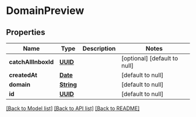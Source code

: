 # DomainPreview
## Properties

Name | Type | Description | Notes
------------ | ------------- | ------------- | -------------
**catchAllInboxId** | [**UUID**](UUID) |  | [optional] [default to null]
**createdAt** | [**Date**](DateTime) |  | [default to null]
**domain** | [**String**](string) |  | [default to null]
**id** | [**UUID**](UUID) |  | [default to null]

[[Back to Model list]](../README#documentation-for-models) [[Back to API list]](../README#documentation-for-api-endpoints) [[Back to README]](../README)

